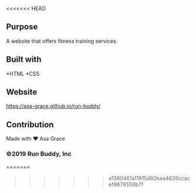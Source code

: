 
<<<<<<< HEAD
## Purpose
A website that offers fitness training services.

## Built with 
*HTML
*CSS

## Website
https://asa-grace.github.io/run-buddy/

## Contribution
Made with ❤️ Asa Grace

### ©️2019 Run Buddy, Inc
=======
>>>>>>> a1380461a11915d92baa4826ccacef9679559b7f
